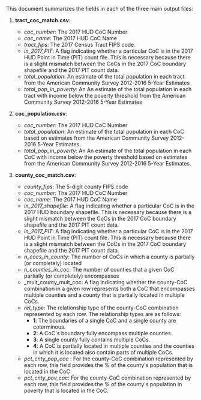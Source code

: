 This document summarizes the fields in each of the three main output files:

1. __tract_coc_match.csv__:
    -  _coc_number_: The 2017 HUD CoC Number
    -  _coc_name_: The 2017 HUD CoC Name
    -  _tract_fips_:  The 2017 Census Tract FIPS code.
    -  _in_2017_PIT_: A flag indicating whether a particular CoC is in the 2017 HUD Point in Time (PIT) count file.  This is necessary because there is a slight mismatch between the CoCs in the 2017 CoC boundary shapefile and the 2017 PIT count data. 
    - _total_population_: An estimate of the total population in each tract from the American Community Survey 2012-2016 5-Year Estimates
    -  _total_pop_in_poverty_: An An estimate of the total population in each tract with income below the poverty threshold from the American Community Survey 2012-2016 5-Year Estimates
    
2. __coc_population.csv__: 
    - _coc_number_: The 2017 HUD CoC Number
    - _total_population_: An estimate of the total population in each CoC based on estimates from the American Community Survey 2012-2016 5-Year Estimates.
    -  _total_pop_in_poverty_: An An estimate of the total population in each CoC with income below the poverty threshold based on estimates from the American Community Survey 2012-2016 5-Year Estimates.
    
3. __county_coc_match.csv__: 
    - _county_fips_: The 5-digit county FIPS code
    -  _coc_number_: The 2017 HUD CoC Number
    -  _coc_name_: The 2017 HUD CoC Name
    - _in_2017_shapefile_: A flag indicating whether a particular CoC is in the 2017 HUD boundary shapefile.  This is necessary because there is a slight mismatch between the CoCs in the 2017 CoC boundary shapefile and the 2017 PIT count data. 
    -  _in_2017_PIT_: A flag indicating whether a particular CoC is in the 2017 HUD Point in Time (PIT) count file.  This is necessary because there is a slight mismatch between the CoCs in the 2017 CoC boundary shapefile and the 2017 PIT count data.
    - _n_cocs_in_county_: The number of CoCs in which a county is partially (or completely) located
    - _n_counties_in_coc_: The number of counties that a given CoC partially (or completely) encompasses
    - _mult_county_mult_coc: A flag indicating whether the county-CoC combination in a given row represents both a CoC that encompasses multiple counties and a county that is partially located in multiple CoCs.  
    - _rel_type_: The relationship type of the county-CoC combination represented by each row.  The relationship types are as follows: 
        - __1__: The boundaries of a single CoC and a single county are coterminous.    
        - __2__: A CoC's boundary fully encompass multiple counties. 
        - __3__: A single county fully contains multiple CoCs. 
        - __4__: A CoC  is partially located in multiple counties and the counties in which it is located also contain parts of multiple CoCs.
    - _pct_cnty_pop_coc_ : For the county-CoC combination represented by each row, this field provides the % of the county's population that is located in the CoC
    - _pct_cnty_pov_coc_: For the county-CoC combination represented by each row, this field provides the % of the county's population in poverty that is located in the CoC.

    